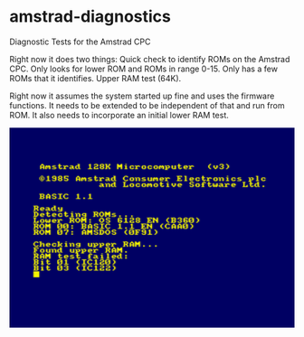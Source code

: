 # amstrad-diagnostics
Diagnostic Tests for the Amstrad CPC

Right now it does two things:
Quick check to identify ROMs on the Amstrad CPC. Only looks for lower ROM and ROMs in range 0-15. Only has a few ROMs that it identifies.
Upper RAM test (64K).

Right now it assumes the system started up fine and uses the firmware functions. It needs to be extended to be independent of that and run from ROM. It also needs to incorporate an initial lower RAM test.


![image](/images/screenshot.png)
